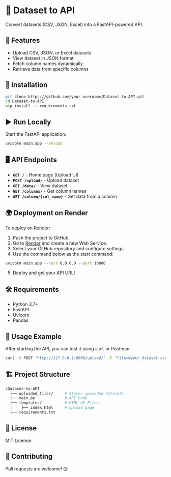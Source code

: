 # 📌 Dataset to API

Convert datasets (CSV, JSON, Excel) into a FastAPI-powered API.

## 🚀 Features
- Upload CSV, JSON, or Excel datasets
- View dataset in JSON format
- Fetch column names dynamically
- Retrieve data from specific columns

## 📂 Installation
```bash
git clone https://github.com/your-username/Dataset-to-API.git
cd Dataset-to-API
pip install -r requirements.txt
```

## ▶️ Run Locally  
Start the FastAPI application:  
```bash
uvicorn main:app --reload
```

## 🖥️ API Endpoints  
- **`GET /`** - Home page (Upload UI)  
- **`POST /upload/`** - Upload dataset  
- **`GET /data/`** - View dataset  
- **`GET /columns/`** - Get column names  
- **`GET /column/{col_name}`** - Get data from a column  

## 🌍 Deployment on Render  
To deploy on Render:  

1. Push the project to GitHub.  
2. Go to [Render](https://render.com) and create a new Web Service.  
3. Select your GitHub repository and configure settings.  
4. Use the command below as the start command:  
```bash
uvicorn main:app --host 0.0.0.0 --port 10000
```
5. Deploy and get your API URL!  

## 🛠 Requirements  
- Python 3.7+  
- FastAPI  
- Uvicorn  
- Pandas  

## 🔧 Usage Example  
After starting the API, you can test it using `curl` or Postman:  
```bash
curl -X POST "http://127.0.0.1:8000/upload/" -F "file=@your_dataset.csv"
```
## 🏗 Project Structure  
```bash
/Dataset-to-API
  ├── uploaded_files/     # Stores uploaded datasets
  ├── main.py             # API Code
  ├── templates/          # HTML UI Files
  │    ├── index.html     # Upload page
  ├── requirements.txt
```
## 📜 License  
MIT License  

## 🤝 Contributing  
Pull requests are welcome! 😊  
